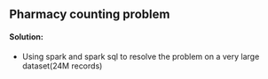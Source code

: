## Pharmacy counting problem
#### Solution:
* Using spark and spark sql to resolve the problem on a very large dataset(24M records)
